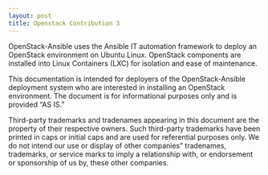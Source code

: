 ```yaml
---
layout: post
title: Openstack Contribution 3
---
```




OpenStack-Ansible uses the Ansible IT automation framework to deploy an OpenStack environment on Ubuntu Linux. OpenStack components are installed into Linux Containers (LXC) for isolation and ease of maintenance.

This documentation is intended for deployers of the OpenStack-Ansible deployment system who are interested in installing an OpenStack environment. The document is for informational purposes only and is provided “AS IS.”

Third-party trademarks and tradenames appearing in this document are the property of their respective owners. Such third-party trademarks have been printed in caps or initial caps and are used for referential purposes only. We do not intend our use or display of other companies” tradenames, trademarks, or service marks to imply a relationship with, or endorsement or sponsorship of us by, these other companies.

